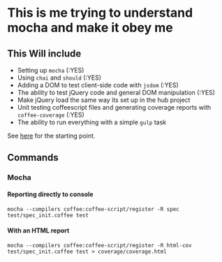 # This is me trying to understand mocha and make it obey me

## This Will include
+ Setting up `mocha` (:YES)
+ Using `chai` and `should` (:YES)
+ Adding a DOM to test client-side code with `jsdom` (:YES)
+ The ability to test jQuery code and general DOM manipulation (:YES)
+ Make jQuery load the same way its set up in the hub project
+ Unit testing coffeescript files and generating coverage reports with `coffee-coverage` (:YES)
+ The ability to run everything with a simple `gulp` task

See [here](http://code.tutsplus.com/tutorials/better-coffeescript-testing-with-mocha--net-24696) for the starting point.

## Commands

### Mocha

#### Reporting directly to console
`mocha --compilers coffee:coffee-script/register -R spec test/spec_init.coffee test`

#### With an HTML report
`mocha --compilers coffee:coffee-script/register -R html-cov test/spec_init.coffee test > coverage/coverage.html`


